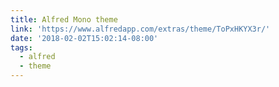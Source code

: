```yaml
---
title: Alfred Mono theme
link: 'https://www.alfredapp.com/extras/theme/ToPxHKYX3r/'
date: '2018-02-02T15:02:14-08:00'
tags:
  - alfred
  - theme
---
```


